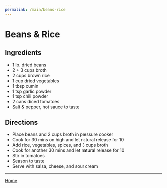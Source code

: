 ```yaml
---
permalink: /main/beans-rice
---
```

# Beans & Rice

## Ingredients

- 1 lb. dried beans
- 2 + 3 cups broth
- 2 cups brown rice
- 1 cup dried vegetables
- 1 tbsp cumin
- 1 tsp garlic powder
- 1 tsp chili powder
- 2 cans diced tomatoes
- Salt & pepper, hot sauce to taste

## Directions

- Place beans and 2 cups broth in pressure cooker
- Cook for 30 mins on high and let natural release for 10
- Add rice, vegetables, spices, and 3 cups broth
- Cook for another 30 mins and let natural release for 10
- Stir in tomatoes
- Season to taste
- Serve with salsa, cheese, and sour cream

---

[Home](https://thomasjbarrett82.github.io)
